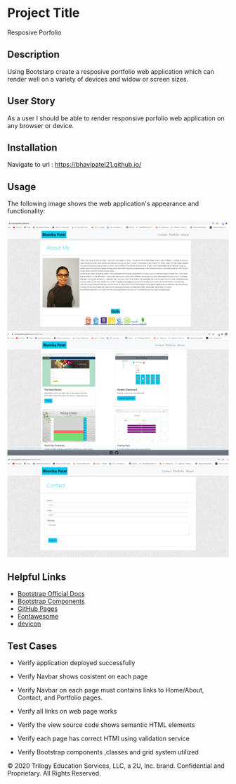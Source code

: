 # Project Title

Resposive Porfolio 

## Description 

Using Bootstarp create a resposive portfolio web application which can render well on a variety of devices and widow or screen sizes.

## User Story

As a user I should be able to render responsive porfolio web application on any browser or device.


##

## Installation

Navigate to url : https://bhavipatel21.github.io/ 


## Usage 
The following image shows the web application's appearance and functionality:


![aboutme](./assets/aboutme_01.png)
![aboutme](./assets/portfolio_02.png)
![aboutme](./assets/contact_03.png)


## Helpful Links

* [Bootstrap Official Docs](https://getbootstrap.com/)
* [Bootstrap Components](https://getbootstrap.com/docs/4.3/components/alerts/)
* [GitHub Pages](https://pages.github.com/)
* [Fontawesome](https://fontawesome.com/)
* [devicon](https://github.com/devicons/devicon)


## Test Cases 

* Verify application deployed successfully

* Verify Navbar shows cosistent on each page

* Verify Navbar on each page must contains links to Home/About, Contact, and Portfolio pages.

* Verify all links on web page works

* Verify the view source code shows semantic HTML elements

* Verify each page has correct HTMl using validation service

* Verify Bootstrap components ,classes and grid system utilized 







© 2020 Trilogy Education Services, LLC, a 2U, Inc. brand. Confidential and Proprietary. All Rights Reserved.


